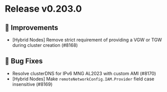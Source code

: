 # Release v0.203.0

## 🎯 Improvements

- [Hybrid Nodes] Remove strict requirement of providing a VGW or TGW during cluster creation (#8168)

## 🐛 Bug Fixes

- Resolve clusterDNS for IPv6 MNG AL2023 with custom AMI (#8170)
- [Hybrid Nodes] Make `remoteNetworkConfig.IAM.Provider` field case insensitive (#8169)
